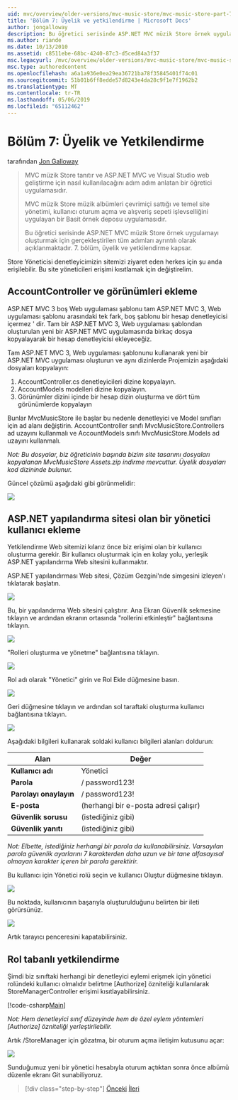 ```yaml
---
uid: mvc/overview/older-versions/mvc-music-store/mvc-music-store-part-7
title: 'Bölüm 7: Üyelik ve yetkilendirme | Microsoft Docs'
author: jongalloway
description: Bu öğretici serisinde ASP.NET MVC müzik Store örnek uygulamayı oluşturmak için gerçekleştirilen tüm adımları ayrıntılı olarak açıklanmaktadır. 7. bölüm, üyelik ve yetkilendirme kapsar.
ms.author: riande
ms.date: 10/13/2010
ms.assetid: c8511ebe-68bc-4240-87c3-d5ced84a3f37
msc.legacyurl: /mvc/overview/older-versions/mvc-music-store/mvc-music-store-part-7
msc.type: authoredcontent
ms.openlocfilehash: a6a1a936e0ea29ea36721ba78f35845401f74c01
ms.sourcegitcommit: 51b01b6ff8edde57d8243e4da28c9f1e7f1962b2
ms.translationtype: MT
ms.contentlocale: tr-TR
ms.lasthandoff: 05/06/2019
ms.locfileid: "65112462"
---
```

# <a name="part-7-membership-and-authorization"></a>Bölüm 7: Üyelik ve Yetkilendirme

tarafından [Jon Galloway](https://github.com/jongalloway)

> MVC müzik Store tanıtır ve ASP.NET MVC ve Visual Studio web geliştirme için nasıl kullanılacağını adım adım anlatan bir öğretici uygulamasıdır.  
>   
> MVC müzik Store müzik albümleri çevrimiçi sattığı ve temel site yönetimi, kullanıcı oturum açma ve alışveriş sepeti işlevselliğini uygulayan bir Basit örnek deposu uygulamasıdır.  
>   
> Bu öğretici serisinde ASP.NET MVC müzik Store örnek uygulamayı oluşturmak için gerçekleştirilen tüm adımları ayrıntılı olarak açıklanmaktadır. 7. bölüm, üyelik ve yetkilendirme kapsar.

Store Yöneticisi denetleyicimizin sitemizi ziyaret eden herkes için şu anda erişilebilir. Bu site yöneticileri erişimi kısıtlamak için değiştirelim.

## <a name="adding-the-accountcontroller-and-views"></a>AccountController ve görünümleri ekleme

ASP.NET MVC 3 boş Web uygulaması şablonu tam ASP.NET MVC 3, Web uygulaması şablonu arasındaki tek fark, boş şablonu bir hesap denetleyicisi içermez ' dir. Tam bir ASP.NET MVC 3, Web uygulaması şablondan oluşturulan yeni bir ASP.NET MVC uygulamasında birkaç dosya kopyalayarak bir hesap denetleyicisi ekleyeceğiz.

Tam ASP.NET MVC 3, Web uygulaması şablonunu kullanarak yeni bir ASP.NET MVC uygulaması oluşturun ve aynı dizinlerde Projemizin aşağıdaki dosyaları kopyalayın:

1. AccountController.cs denetleyicileri dizine kopyalayın.
2. AccountModels modelleri dizine kopyalayın.
3. Görünümler dizini içinde bir hesap dizin oluşturma ve dört tüm görünümlerde kopyalayın

Bunlar MvcMusicStore ile başlar bu nedenle denetleyici ve Model sınıfları için ad alanı değiştirin. AccountController sınıfı MvcMusicStore.Controllers ad uzayını kullanmalı ve AccountModels sınıfı MvcMusicStore.Models ad uzayını kullanmalı.

*Not: Bu dosyalar, biz öğreticinin başında bizim site tasarımı dosyaları kopyalanan MvcMusicStore Assets.zip indirme mevcuttur. Üyelik dosyaları kod dizininde bulunur.*

Güncel çözümü aşağıdaki gibi görünmelidir:

![](mvc-music-store-part-7/_static/image1.png)

## <a name="adding-an-administrative-user-with-the-aspnet-configuration-site"></a>ASP.NET yapılandırma sitesi olan bir yönetici kullanıcı ekleme

Yetkilendirme Web sitemizi kılarız önce biz erişimi olan bir kullanıcı oluşturma gerekir. Bir kullanıcı oluşturmak için en kolay yolu, yerleşik ASP.NET yapılandırma Web sitesini kullanmaktır.

ASP.NET yapılandırması Web sitesi, Çözüm Gezgini'nde simgesini izleyen'ı tıklatarak başlatın.

![](mvc-music-store-part-7/_static/image2.png)

Bu, bir yapılandırma Web sitesini çalıştırır. Ana Ekran Güvenlik sekmesine tıklayın ve ardından ekranın ortasında "rollerini etkinleştir" bağlantısına tıklayın.

![](mvc-music-store-part-7/_static/image3.png)

"Rolleri oluşturma ve yönetme" bağlantısına tıklayın.

![](mvc-music-store-part-7/_static/image4.png)

Rol adı olarak "Yönetici" girin ve Rol Ekle düğmesine basın.

![](mvc-music-store-part-7/_static/image5.png)

Geri düğmesine tıklayın ve ardından sol taraftaki oluşturma kullanıcı bağlantısına tıklayın.

![](mvc-music-store-part-7/_static/image6.png)

Aşağıdaki bilgileri kullanarak soldaki kullanıcı bilgileri alanları doldurun:

| **Alan** | **Değer** |
| --- | --- |
| **Kullanıcı adı** | Yönetici |
| **Parola** | / password123! |
| **Parolayı onaylayın** | / password123! |
| **E-posta** | (herhangi bir e-posta adresi çalışır) |
| **Güvenlik sorusu** | (istediğiniz gibi) |
| **Güvenlik yanıtı** | (istediğiniz gibi) |

*Not: Elbette, istediğiniz herhangi bir parola da kullanabilirsiniz. Varsayılan parola güvenlik ayarlarını 7 karakterden daha uzun ve bir tane alfasayısal olmayan karakter içeren bir parola gerektirir.*

Bu kullanıcı için Yönetici rolü seçin ve kullanıcı Oluştur düğmesine tıklayın.

![](mvc-music-store-part-7/_static/image7.png)

Bu noktada, kullanıcının başarıyla oluşturulduğunu belirten bir ileti görürsünüz.

![](mvc-music-store-part-7/_static/image8.png)

Artık tarayıcı penceresini kapatabilirsiniz.

## <a name="role-based-authorization"></a>Rol tabanlı yetkilendirme

Şimdi biz sınıftaki herhangi bir denetleyici eylemi erişmek için yönetici rolündeki kullanıcı olmalıdır belirtme [Authorize] özniteliği kullanılarak StoreManagerController erişimi kısıtlayabilirsiniz.

[!code-csharp[Main](mvc-music-store-part-7/samples/sample1.cs)]

*Not: Hem denetleyici sınıf düzeyinde hem de özel eylem yöntemleri [Authorize] özniteliği yerleştirilebilir.*

Artık /StoreManager için gözatma, bir oturum açma iletişim kutusunu açar:

![](mvc-music-store-part-7/_static/image9.png)

Sunduğumuz yeni bir yönetici hesabıyla oturum açtıktan sonra önce albümü düzenle ekranı Git sunabiliyoruz.

> [!div class="step-by-step"]
> [Önceki](mvc-music-store-part-6.md)
> [İleri](mvc-music-store-part-8.md)
